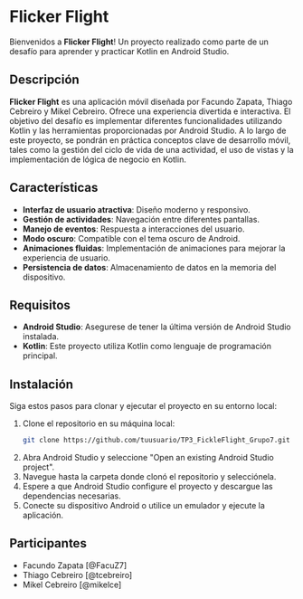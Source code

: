 # Flicker Flight

Bienvenidos a **Flicker Flight**! Un proyecto realizado como parte de un desafío para aprender y practicar Kotlin en Android Studio.

## Descripción

**Flicker Flight** es una aplicación móvil diseñada por Facundo Zapata, Thiago Cebreiro y Mikel Cebreiro. Ofrece una experiencia divertida e interactiva. El objetivo del desafío es implementar diferentes funcionalidades utilizando Kotlin y las herramientas proporcionadas por Android Studio. A lo largo de este proyecto, se pondrán en práctica conceptos clave de desarrollo móvil, tales como la gestión del ciclo de vida de una actividad, el uso de vistas y la implementación de lógica de negocio en Kotlin.

## Características

- **Interfaz de usuario atractiva**: Diseño moderno y responsivo.
- **Gestión de actividades**: Navegación entre diferentes pantallas.
- **Manejo de eventos**: Respuesta a interacciones del usuario.
- **Modo oscuro**: Compatible con el tema oscuro de Android.
- **Animaciones fluidas**: Implementación de animaciones para mejorar la experiencia de usuario.
- **Persistencia de datos**: Almacenamiento de datos en la memoria del dispositivo.

## Requisitos

- **Android Studio**: Asegurese de tener la última versión de Android Studio instalada.
- **Kotlin**: Este proyecto utiliza Kotlin como lenguaje de programación principal.

## Instalación

Siga estos pasos para clonar y ejecutar el proyecto en su entorno local:

1. Clone el repositorio en su máquina local:
    ```bash
    git clone https://github.com/tuusuario/TP3_FickleFlight_Grupo7.git
    ```
2. Abra Android Studio y seleccione "Open an existing Android Studio project".
3. Navegue hasta la carpeta donde clonó el repositorio y selecciónela.
4. Espere a que Android Studio configure el proyecto y descargue las dependencias necesarias.
5. Conecte su dispositivo Android o utilice un emulador y ejecute la aplicación.


## Participantes

- Facundo Zapata [@FacuZ7]
- Thiago Cebreiro [@tcebreiro]
- Mikel Cebreiro [@mikelce]



